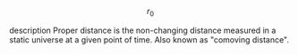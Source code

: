 
$$r_0$$

description
	Proper distance is the non-changing distance measured in a static universe at a given point of time. Also known as "comoving distance".